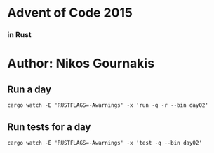 # Advent of Code 2015
### in Rust

# Author: Nikos Gournakis

## Run a day

`cargo watch -E 'RUSTFLAGS=-Awarnings' -x 'run -q -r --bin day02'`

## Run tests for a day

`cargo watch -E 'RUSTFLAGS=-Awarnings' -x 'test -q --bin day02'`